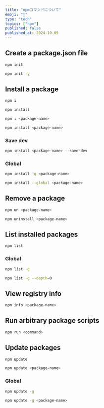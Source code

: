 ```yaml
---
title: "npmコマンドについて"
emoji: "🚀"
type: "tech"
topics: ["npm"]
published: false
published_at: 2024-10-05
---
```


## Create a package.json file

```bash
npm init
```

```bash
npm init -y
```

## Install a package

```bash
npm i
```

```bash
npm install
```

```bash
npm i <package-name>
```

```bash
npm install <package-name>
```

### Save dev

```bash
npm install <package-name> --save-dev
```

### Global

```bash
npm install -g <package-name>
```

```bash
npm install --global <package-name>
```

## Remove a package

```bash
npm un <package-name>
```

```bash
npm uninstall <package-name>
```

## List installed packages

```bash
npm list
```

### Global

```bash
npm list -g
```

```bash
npm list -g --depth=0
```

## View registry info

```bash
npm info <package-name>
```

## Run arbitrary package scripts

```bash
npm run <command>
```

## Update packages

```bash
npm update
```

```bash
npm update <package-name>
```

### Global

```bash
npm update -g
```

```bash
npm update -g <package-name>
```
